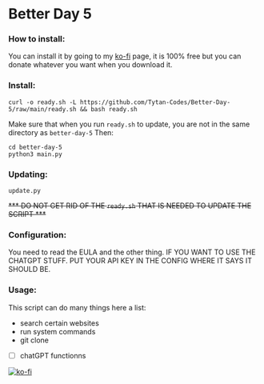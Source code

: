 # Better Day 5 

### How to install:

You can install it by going to my [ko-fi](https://ko-fi.com/s/f75552862a) page, it is 100% free but you can donate whatever you want when you download it.
### Install:
```
curl -o ready.sh -L https://github.com/Tytan-Codes/Better-Day-5/raw/main/ready.sh && bash ready.sh
```
Make sure that when you run ```ready.sh``` to update, you are not in the same directory as ```better-day-5```
Then:

```
cd better-day-5
python3 main.py
```

### Updating:

```
update.py
```
~~*** DO NOT GET RID OF THE ```ready.sh``` THAT IS NEEDED TO UPDATE THE SCRIPT ***~~

### Configuration:

You need to read the EULA and the other thing. IF YOU WANT TO USE THE CHATGPT STUFF. PUT YOUR API KEY IN THE CONFIG WHERE IT SAYS IT SHOULD BE.

### Usage:

This script can do many things here a list:

- search certain websites
- run system commands
- git clone
- [ ] chatGPT functionns
 
[![ko-fi](https://ko-fi.com/img/githubbutton_sm.svg)](https://ko-fi.com/Y8Y6J7HHP)
